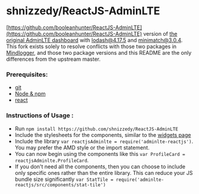 # shnizzedy/ReactJS-AdminLTE

[https://github.com/booleanhunter/ReactJS-AdminLTE](https://github.com/booleanhunter/ReactJS-AdminLTE) version of [the original AdminLTE dashboard](https://github.com/almasaeed2010/AdminLTE) with [lodash@4.17.5](https://www.npmjs.com/package/lodash/v/4.17.5) and [minimatch@3.0.4](https://www.npmjs.com/package/minimatch/v/3.0.4). This fork exists solely to resolve conflicts with those two packages in [Mindlogger](https://github.com/ChildMindInstitute/mindlogger-app-admin-panel), and those two package versions and this README are the only differences from the upstream master.

### Prerequisites:
- [git](https://git-scm.com/)
- [Node & npm](https://www.npmjs.com/get-npm)
- [react](https://www.npmjs.com/package/react)

### Instructions of Usage :
- Run `npm install https://github.com/shnizzedy/ReactJS-AdminLTE`
- Include the stylesheets for the components, similar to the [widgets page](https://github.com/booleanhunter/ReactJS-AdminLTE/blob/master/views/widgets.html)
- Include the library `var reactjsAdminlte = require('adminlte-reactjs')`. You may prefer the AMD style or the import statement.
- You can now begin using the components like this `var ProfileCard = reactjsAdminlte.ProfileCard`.
- If you don't need all the components, then you can choose to include only specific ones rather than the entire library. This can reduce your JS bundle size significantly `var StatTile = require('adminlte-reactjs/src/components/stat-tile')`
